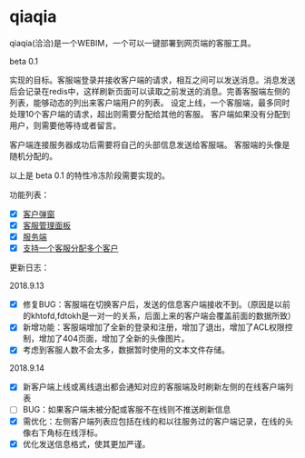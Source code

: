 # qiaqia
qiaqia(洽洽)是一个WEBIM，一个可以一键部署到网页端的客服工具。

beta 0.1

实现的目标。客服端登录并接收客户端的请求，相互之间可以发送消息。消息发送后会记录在redis中，这样刷新页面可以读取之前发送的消息。完善客服端左侧的列表，能够动态的列出来客户端用户的列表。
设定上线，一个客服端，最多同时处理10个客户端的请求，超出则需要分配给其他的客服。
客户端如果没有分配到用户，则需要他等待或者留言。

客户端连接服务器成功后需要将自己的头部信息发送给客服端。
客服端的头像是随机分配的。

以上是 beta 0.1 的特性冷冻阶段需要实现的。

功能列表：

- [x] [客户弹窗](#1.1)
- [x] [客服管理面板](#1.2)
- [x] [服务端](#1.3)
- [x] [支持一个客服分配多个客户](#1.4)

更新日志：

2018.9.13

- [x] 修复BUG：客服端在切换客户后，发送的信息客户端接收不到。（原因是以前的khtofd,fdtokh是一对一的关系，后面上来的客户端会覆盖前面的数据所致）
- [x] 新增功能：客服端增加了全新的登录和注册，增加了退出，增加了ACL权限控制，增加了404页面，增加了全新的头像图片。
- [x] 考虑到客服人数不会太多，数据暂时使用的文本文件存储。

2018.9.14

- [x] 新客户端上线或离线退出都会通知对应的客服端及时刷新左侧的在线客户端列表
- [ ] BUG：如果客户端未被分配或客服不在线则不推送刷新信息
- [x] 需优化：左侧客户端列表应包括在线的和以往服务过的客户端记录，在线的头像右下角标在线浮标。
- [x] 优化发送信息格式，使其更加严谨。
